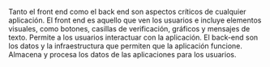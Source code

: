Tanto el front end como el back end son aspectos críticos de cualquier aplicación. El front end es aquello que 
ven los usuarios e incluye elementos visuales, como botones, casillas de verificación, gráficos y mensajes de 
texto. Permite a los usuarios interactuar con la aplicación. El back-end son los datos y la infraestructura 
que permiten que la aplicación funcione. Almacena y procesa los datos de las aplicaciones para los usuarios.